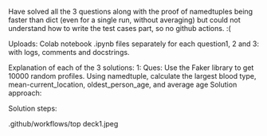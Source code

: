 Have solved all the 3 questions along with the proof of namedtuples being faster than dict (even for a single run, without averaging) but could not understand how to write the test cases part, so no github actions. :(

Uploads: Colab notebook .ipynb files separately for each question1, 2 and 3: with logs, comments and docstrings.

Explanation of each of the 3 solutions:
1: 
Ques: Use the Faker library to get 10000 random profiles. Using namedtuple, calculate the largest blood type, mean-current_location, oldest_person_age, and average age
Solution approach:

Solution steps:

.github/workflows/top deck1.jpeg


